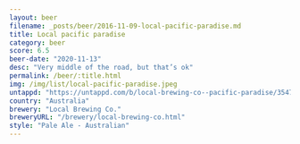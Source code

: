 ```yaml
---
layout: beer
filename: _posts/beer/2016-11-09-local-pacific-paradise.md
title: Local pacific paradise
category: beer
score: 6.5
beer-date: "2020-11-13"
desc: "Very middle of the road, but that’s ok"
permalink: /beer/:title.html
img: /img/list/local-pacific-paradise.jpeg
untappd: "https://untappd.com/b/local-brewing-co--pacific-paradise/3547255"
country: "Australia"
brewery: "Local Brewing Co."
breweryURL: "/brewery/local-brewing-co.html"
style: "Pale Ale - Australian"
---
```

